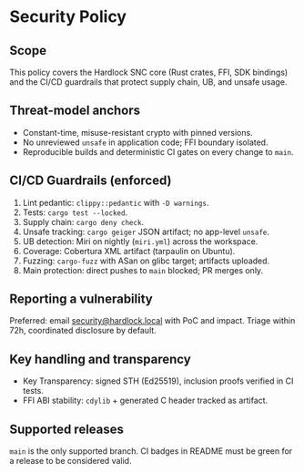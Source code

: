 # Security Policy

## Scope
This policy covers the Hardlock SNC core (Rust crates, FFI, SDK bindings) and the CI/CD guardrails that protect supply chain, UB, and unsafe usage.

## Threat-model anchors
- Constant-time, misuse-resistant crypto with pinned versions.
- No unreviewed `unsafe` in application code; FFI boundary isolated.
- Reproducible builds and deterministic CI gates on every change to `main`.

## CI/CD Guardrails (enforced)
1. Lint pedantic: `clippy::pedantic` with `-D warnings`.
2. Tests: `cargo test --locked`.
3. Supply chain: `cargo deny check`.
4. Unsafe tracking: `cargo geiger` JSON artifact; no app-level `unsafe`.
5. UB detection: Miri on nightly (`miri.yml`) across the workspace.
6. Coverage: Cobertura XML artifact (tarpaulin on Ubuntu).
7. Fuzzing: `cargo-fuzz` with ASan on glibc target; artifacts uploaded.
8. Main protection: direct pushes to `main` blocked; PR merges only.

## Reporting a vulnerability
Preferred: email security@hardlock.local with PoC and impact. Triage within 72h, coordinated disclosure by default.

## Key handling and transparency
- Key Transparency: signed STH (Ed25519), inclusion proofs verified in CI tests.
- FFI ABI stability: `cdylib` + generated C header tracked as artifact.

## Supported releases
`main` is the only supported branch. CI badges in README must be green for a release to be considered valid.
